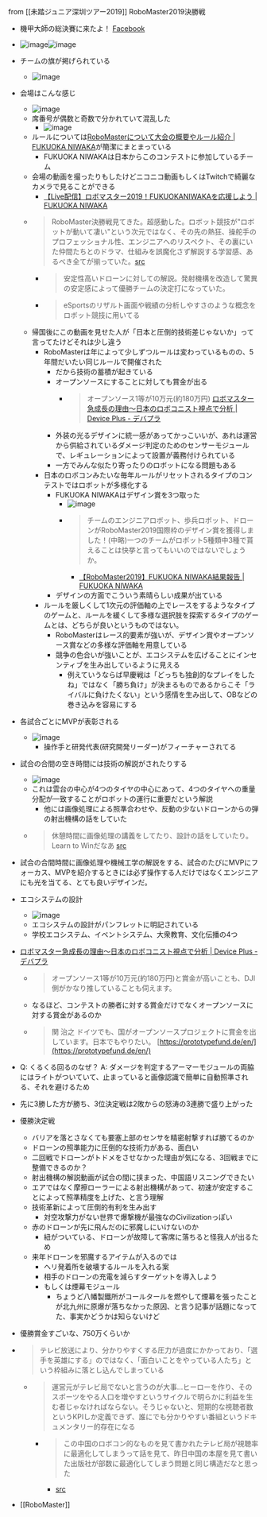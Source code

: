 
from [[未踏ジュニア深圳ツアー2019]]
RoboMaster2019決勝戦
- 機甲大師の総決賽に来たよ！ [Facebook](https://www.facebook.com/ukai.yu/posts/10219358221966991)
- ![image](https://gyazo.com/041bafc39e2d47080cfd321bbb9eb9b8/thumb/1000)![image](https://gyazo.com/c5b0b8b3577100b6fd43a728a06ac5af/thumb/1000)
- チームの旗が掲げられている
    - ![image](https://gyazo.com/786ed897c2d76e8535036dbe03bdc1b3/thumb/1000)
- 会場はこんな感じ
    - ![image](https://gyazo.com/9ddee5a806e5e4923101abf42a4f5270/thumb/1000)
    - 席番号が偶数と奇数で分かれていて混乱した
        - ![image](https://gyazo.com/4e1ed7ea1a403ae394c18e8f99ae90e2/thumb/1000)
    - ルールについては[RoboMasterについて大会の概要やルール紹介 | FUKUOKA NIWAKA](http://projectrm.niwakasoft.jp/what-is-robomaster/)が簡潔にまとまっている
        - FUKUOKA NIWAKAは日本からこのコンテストに参加しているチーム
    - 会場の動画を撮ったりもしたけどニコニコ動画もしくはTwitchで綺麗なカメラで見ることができる
        - [【Live配信】ロボマスター2019！FUKUOKANIWAKAを応援しよう | FUKUOKA NIWAKA](http://projectrm.niwakasoft.jp/robomaster2019-live/)
    - > RoboMaster決勝戦見てきた。超感動した。ロボット競技が"ロボットが動いて凄い"という次元ではなく、その先の熱狂、操舵手のプロフェッショナル性、エンジニアへのリスペクト、その裏にいた仲間たちとのドラマ、仕組みを誤魔化さず解説する学習感、あるべき全てが揃っていた。[src](https://twitter.com/kyasbal_1994/status/1160481612552798209)
        - > 安定性高いドローンに対しての解説。発射機構を改造して驚異の安定感によって優勝チームの決定打になっていた。
        - > eSportsのリザルト画面や戦績の分析しやすさのような概念をロボット競技に用いてる
    - 帰国後にこの動画を見せた人が「日本と圧倒的技術差じゃないか」って言ってたけどそれは少し違う
        - RoboMasterは年によって少しずつルールは変わっているものの、5年間だいたい同じルールで開催された
            - だから技術の蓄積が起きている
            - オープンソースにすることに対しても賞金が出る
                - > オープンソース1等が10万元(約180万円) [ロボマスター急成長の理由〜日本のロボコニスト視点で分析 | Device Plus - デバプラ](https://deviceplus.jp/events/robomaster2018-04/)
            - 外装の光るデザインに統一感があってかっこいいが、あれは運営から供給されているダメージ判定のためのセンサーモジュールで、レギュレーションによって設置が義務付けられている
            - 一方でみんな似たり寄ったりのロボットになる問題もある
        - 日本のロボコンみたいな毎年ルールがリセットされるタイプのコンテストではロボットが多様化する
            - FUKUOKA NIWAKAはデザイン賞を3つ取った
                - ![image](https://gyazo.com/c677f6be406a95d69f8539f1b25b3ffc/thumb/1000)
                - > チームのエンジニアロボット、歩兵ロボット、ドローンがRoboMaster2019国際枠のデザイン賞を獲得しました！(中略)一つのチームがロボット5種類中3種で貰えることは快挙と言ってもいいのではないでしょうか。
                    - [【RoboMaster2019】FUKUOKA NIWAKA結果報告 | FUKUOKA NIWAKA](http://projectrm.niwakasoft.jp/2019/08/05/robomaster2019-fukuoka-niwaka/)
            - デザインの方面でこういう素晴らしい成果が出ている
        - ルールを厳しくして1次元の評価軸の上でレースをするようなタイプのゲームと、ルールを緩くして多様な選択肢を探索するタイプのゲームとは、どちらが良いというものではない。
            - RoboMasterはレース的要素が強いが、デザイン賞やオープンソース賞などの多様な評価軸を用意している
            - 競争の色合いが強いことが、エコシステムを広げることにインセンティブを生み出しているように見える
                - 例えていうならば早慶戦は「どっちも独創的なプレイをしたね」ではなく「勝ち負け」が決まるものであるからこそ「ライバルに負けたくない」という感情を生み出して、OBなどの巻き込みを容易にする
- 各試合ごとにMVPが表彰される
    - ![image](https://gyazo.com/5d9ab81bfd1c84091522766f134e85c6/thumb/1000)
        - 操作手と研発代表(研究開発リーダー)がフィーチャーされてる
- 試合の合間の空き時間には技術の解説がされたりする
    - ![image](https://gyazo.com/e2f91f681a93d6a026efb6c34434a532/thumb/1000)
    - これは雲台の中心が4つのタイヤの中心にあって、4つのタイヤへの重量分配が一致することがロボットの運行に重要だという解説
        - 他には画像処理による照準合わせや、反動の少ないドローンからの弾の射出機構の話をしていた
    - > 休憩時間に画像処理の講義をしてたり、設計の話をしていたり。 Learn to Winだなあ [src](https://twitter.com/tokoroten/status/1160457996561874944)
- 試合の合間時間に画像処理や機械工学の解説をする、試合のたびにMVPにフォーカス、MVPを紹介するときには必ず操作する人だけではなくエンジニアにも光を当てる、とても良いデザインだ。
- エコシステムの設計
    - ![image](https://gyazo.com/e0c4bc2c2596659f548d17d1ec2106e8/thumb/1000)
    - エコシステムの設計がパンフレットに明記されている
    - 学校エコシステム、イベントシステム、大衆教育、文化伝播の4つ
- [ロボマスター急成長の理由〜日本のロボコニスト視点で分析 | Device Plus - デバプラ](https://deviceplus.jp/events/robomaster2018-04/?fbclid=IwAR13mphTw0h2xYAB1EqQfVy58_UnggimfM9T73GXAbs8hzJWjTB3TQ9vy0k)
    - >  オープンソース1等が10万元(約180万円)と賞金が高いことも、DJI側がかなり推していることも伺えます。
    - なるほど、コンテストの勝者に対する賞金だけでなくオープンソースに対する賞金があるのか
    - > 関 治之 ドイツでも、国がオープンソースプロジェクトに賞金を出しています。日本でもやりたい。 [https://prototypefund.de/en/](https://prototypefund.de/en/)
- Q: くるくる回るのなぜ？ A: ダメージを判定するアーマーモジュールの両脇にはライトがついていて、止まっていると画像認識で簡単に自動照準される、それを避けるため
- 先に3勝した方が勝ち、3位決定戦は2敗からの怒涛の3連勝で盛り上がった
- 優勝決定戦
    - バリアを落とさなくても要塞上部のセンサを精密射撃すれば勝てるのか
    - ドローンの照準能力に圧倒的な技術力がある、面白い
    - 二回戦でドローンがトドメをさせなかった理由が気になる、3回戦までに整備できるのか？
    - 射出機構の解説動画が試合の間に挟まった、中国語リスニングできたい
    - エアではなく摩擦ローラーによる射出機構があって、初速が安定することによって照準精度を上げた、と言う理解
    - 技術革新によって圧倒的有利を生み出す
        - 対空攻撃力がない世界で爆撃機が最強なのCivilizationっぽい
    - 赤のドローンが先に飛んだのに邪魔しにいけないのか
        - 紐がついている、ドローンが故障して客席に落ちると怪我人が出るため
    - 来年ドローンを邪魔するアイテムが入るのでは
        - ヘリ発着所を破壊するルールを入れる案
        - 相手のドローンの充電を減らすターゲットを導入しよう
        - もしくは煙幕モジュール
            - ちょうど八幡製鐵所がコールタールを燃やして煙幕を張ったことが北九州に原爆が落ちなかった原因、と言う記事が話題になってた、事実かどうかは知らないけど
- 優勝賞金すごいな、750万くらいか
- > テレビ放送により、分かりやすくする圧力が過度にかかっており、「選手を英雄にする」のではなく、「面白いことをやっている人たち」という枠組みに落とし込んでしまっている
    - > 運営元がテレビ局でないと言うのが大事...ヒーローを作り、そのスポーツをやる人口を増やすというサイクルで明らかに利益を生む者じゃなければならない。そうじゃないと、短期的な視聴者数というKPIしか定義できず、誰にでも分かりやすい番組というドキュメンタリー的存在になる
        - > この中国のロボコン的なものを見て書かれたテレビ局が視聴率に最適化してしまうって話を見て、昨日中国の本屋を見て書いた出版社が部数に最適化してしまう問題と同じ構造だなと思った
            - [src](https://twitter.com/nishio/status/1160576522689794048)

- [[RoboMaster]]
